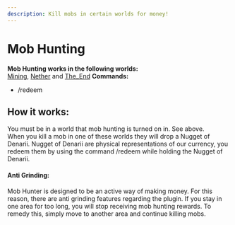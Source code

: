 ```yaml
---
description: Kill mobs in certain worlds for money!
---
```


# Mob Hunting

**Mob Hunting works in the following worlds:**\
[Mining](https://docs.playtheatria.com/worlds-dimensions/mining), [Nether](https://docs.playtheatria.com/worlds-dimensions/nether) and [The\_End](https://docs.playtheatria.com/worlds-dimensions/the-end)
**Commands:**

* /redeem

## How it works:

You must be in a world that mob hunting is turned on in. See above.\
When you kill a mob in one of these worlds they will drop a Nugget of Denarii. Nugget of Denarii are physical representations of our currency, you redeem them by using the command /redeem while holding the Nugget of Denarii.

#### Anti Grinding:

Mob Hunter is designed to be an active way of making money. For this reason, there are anti grinding features regarding the plugin. If you stay in one area for too long, you will stop receiving mob hunting rewards. To remedy this, simply move to another area and continue killing mobs.

